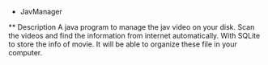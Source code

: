 * JavManager

** Description
    A java program to manage the jav video on your disk.
    Scan the videos and find the information from internet automatically.
    With SQLite to store the info of movie.
    It will be able to organize these file in your computer.

